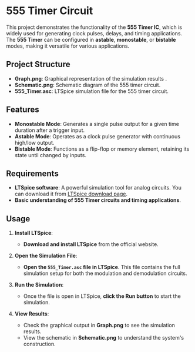 # 555 Timer Circuit

This project demonstrates the functionality of the **555 Timer IC**, which is widely used for generating clock pulses, delays, and timing applications. The **555 Timer** can be configured in **astable**, **monostable**, or **bistable** modes, making it versatile for various applications.

## Project Structure

- **Graph.png**: Graphical representation of the simulation results .
- **Schematic.png**: Schematic diagram of the 555 timer circuit.
- **555_Timer.asc**: LTSpice simulation file for the 555 timer circuit.

## Features

- **Monostable Mode**: Generates a single pulse output for a given time duration after a trigger input.
- **Astable Mode**: Operates as a clock pulse generator with continuous high/low output.
- **Bistable Mode**: Functions as a flip-flop or memory element, retaining its state until changed by inputs.

## Requirements

- **LTSpice software**: A powerful simulation tool for analog circuits. You can download it from [LTSpice download page](https://www.analog.com/en/design-center/design-tools-and-calculators/ltspice-simulator.html).
- **Basic understanding of 555 Timer circuits and timing applications**.

## Usage

1. **Install LTSpice**:
   - **Download and install LTSpice** from the official website.
   
2. **Open the Simulation File**:
   - **Open the `555_Timer.asc` file in LTSpice**. This file contains the full simulation setup for both the modulation and demodulation circuits.
   
3. **Run the Simulation**:
   - Once the file is open in LTSpice, **click the Run button** to start the simulation.

4. **View Results**:
   - Check the graphical output in **Graph.png** to see the simulation results.
   - View the schematic in **Schematic.png** to understand the system's construction.
